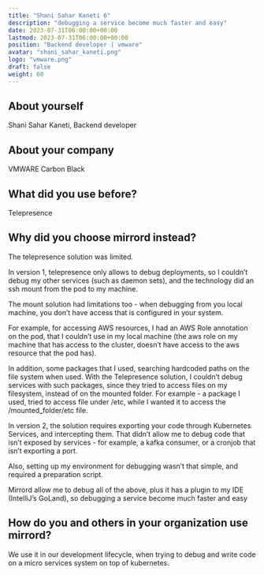 ```yaml
---
title: "Shani Sahar Kaneti 6"
description: "debugging a service become much faster and easy"
date: 2023-07-31T06:00:00+00:00
lastmod: 2023-07-31T06:00:00+00:00
position: "Backend developer | vmware"
avatar: "shani_sahar_kaneti.png"
logo: "vmware.png"
draft: false
weight: 60
---
```


## About yourself

Shani Sahar Kaneti, Backend developer

## About your company

VMWARE Carbon Black

## What did you use before?

Telepresence

## Why did you choose mirrord instead?

The telepresence solution was limited.

In version 1, telepresence only allows to debug deployments, so I couldn’t debug my other services (such as daemon sets), and the technology did an ssh mount from the pod to my machine.

The mount solution had limitations too - when debugging from you local machine, you don’t have access that is configured in your system. 

For example, for accessing AWS resources, I had an AWS Role annotation on the pod, that I couldn’t use in my local machine (the aws role on my machine that has access to the cluster, doesn’t have access to the aws resource that the pod has).

In addition, some packages that I used, searching hardcoded paths on the file system when used. With the Telepresence solution, I couldn’t debug services with such packages, since they tried to access files on my filesystem, instead of on the mounted folder. For example - a package I used, tried to access file under /etc, while I wanted it to access the /mounted_folder/etc file.

In version 2, the solution requires exporting your code through Kubernetes Services, and intercepting them. That didn’t allow me to debug code that isn’t exposed by services - for example, a kafka consumer, or a cronjob that isn’t exporting a port.

Also, setting up my environment for debugging wasn’t that simple, and required a preparation script.

Mirrord allow me to debug all of the above, plus it has a plugin to my IDE (IntelliJ’s GoLand), so debugging a service become much faster and easy

## How do you and others in your organization use mirrord?

We use it in our development lifecycle, when trying to debug and write code on a micro services system on top of kubernetes. 
